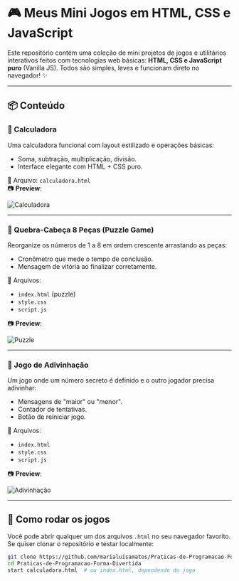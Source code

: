 # 🎮 Meus Mini Jogos em HTML, CSS e JavaScript

Este repositório contém uma coleção de mini projetos de jogos e utilitários interativos feitos com tecnologias web básicas: **HTML, CSS e JavaScript puro** (Vanilla JS). Todos são simples, leves e funcionam direto no navegador! ✨

---

## 📦 Conteúdo

### 🧮 Calculadora
Uma calculadora funcional com layout estilizado e operações básicas:
- Soma, subtração, multiplicação, divisão.
- Interface elegante com HTML + CSS puro.

📂 Arquivo: `calculadora.html`  
📷 **Preview**:

![Calculadora](./prints/calculadora.png)

---

### 🧩 Quebra-Cabeça 8 Peças (Puzzle Game)
Reorganize os números de 1 a 8 em ordem crescente arrastando as peças:
- Cronômetro que mede o tempo de conclusão.
- Mensagem de vitória ao finalizar corretamente.

📂 Arquivos:
- `index.html` (puzzle)
- `style.css`
- `script.js`

📷 **Preview**:

![Puzzle](https://github.com/marialuisamatos/Praticas-de-Programacao-Forma-Divertida/tree/main/Purzzle%20(Sudoku))

---

### 🎯 Jogo de Adivinhação
Um jogo onde um número secreto é definido e o outro jogador precisa adivinhar:
- Mensagens de "maior" ou "menor".
- Contador de tentativas.
- Botão de reiniciar jogo.

📂 Arquivos:
- `index.html`
- `style.css`
- `script.js`

📷 **Preview**:

![Adivinhação](https://github.com/marialuisamatos/Praticas-de-Programacao-Forma-Divertida/tree/main/Jogo%20da%20Advinha%C3%A7%C3%A3o)

---

## 🚀 Como rodar os jogos

Você pode abrir qualquer um dos arquivos `.html` no seu navegador favorito.  
Se quiser clonar o repositório e testar localmente:
```bash
git clone https://github.com/marialuisamatos/Praticas-de-Programacao-Forma-Divertida.git
cd Praticas-de-Programacao-Forma-Divertida
start calculadora.html  # ou index.html, dependendo do jogo
